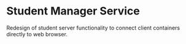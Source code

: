 # Student Manager Service

Redesign of student server functionality to connect client containers directly to web browser.
